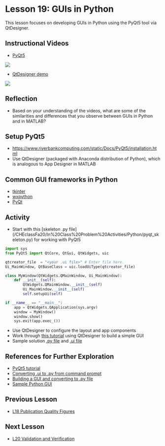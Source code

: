 # **Lesson 19: GUIs in Python**
This lesson focuses on developing GUIs in Python using the PyQt5 tool via QtDesigner.

## **Instructional Videos**
 * [PyQt5](https://www.youtube.com/watch?v=Vde5SH8e1OQ&feature=emb_title&ab_channel=TechWithTim)
  
  
 [![](http://img.youtube.com/vi/Vde5SH8e1OQ/0.jpg)](http://www.youtube.com/watch?v=Vde5SH8e1OQ "")

* [QtDesigner demo](https://www.youtube.com/watch?v=FVpho_UiDAY&feature=emb_title&ab_channel=TechWithTim)

[![](http://img.youtube.com/vi/FVpho_UiDAY/0.jpg)](http://www.youtube.com/watch?v=FVpho_UiDAY "")

## **Reflection**
* Based on your understanding of the videos, what are some of the similarities and differences that you observe between GUIs in Python and in MATLAB?

## **Setup PyQt5**
* https://www.riverbankcomputing.com/static/Docs/PyQt5/installation.html
* Use QtDesigner (packaged with Anaconda distribution of Python), which is analogous to App Designer in MATLAB

## **Common GUI frameworks in Python**
* [tkinter](https://docs.python.org/3/library/tkinter.html)
* [wxpython](https://www.wxpython.org/)
* [PyQt](https://riverbankcomputing.com/software/pyqt)

## **Activity**
* Start with this [skeleton .py file] (/CHEclassFa20/In%20Class%20Problem%20Activities/Python/pyqt_skeleton.py) for working with PyQt5
```Python
import sys
from PyQt5 import QtCore, QtGui, QtWidgets, uic

qtcreator_file  = "<your .ui file>" # Enter file here.
Ui_MainWindow, QtBaseClass = uic.loadUiType(qtcreator_file)

class MyWindow(QtWidgets.QMainWindow, Ui_MainWindow):
    def __init__(self):
        QtWidgets.QMainWindow.__init__(self)
        Ui_MainWindow.__init__(self)
        self.setupUi(self)

if __name__ == "__main__":
    app = QtWidgets.QApplication(sys.argv)
    window = MyWindow()
    window.show()
    sys.exit(app.exec_())
```
* Use QtDesigner to configure the layout and app components
* Work through [this tutorial](https://www.learnpyqt.com/examples/simple-sales-tax-calculator/) using QtDesigner to build a simple GUI
* Sample solution [.py file](/CHEclassFa20/In%20Class%20Problem%20Solutions/Python/PythonGUIexample.py) and [.ui file](/CHEclassFa20/In%20Class%20Problem%20Solutions/Python/PythonGUIexample.ui)

## **References for Further Exploration**
* [PyQt5 tutorial](http://zetcode.com/gui/pyqt5/)
* [Converting .ui to  .py from command prompt](https://www.codementor.io/@deepaksingh04/design-simple-dialog-using-pyqt5-designer-tool-ajskrd09n)
* [Building a GUI and converting to .py file](http://projects.skylogic.ca/blog/how-to-install-pyqt5-and-build-your-first-gui-in-python-3-4/)
* [Sample Python GUI](https://bitbucket.org/ashleefv/checlassfa20/src/master/GUI%20examples/Python/)

## **Previous Lesson**
 * [L18 Publication Quality Figures](/L18%20Publication%20Quality%20Figures%20in%20MATLAB%20and%20Python.md)

## **Next Lesson**
 * [L20 Validation and Verification](/L20%20Validation%20and%20Verification.md)
